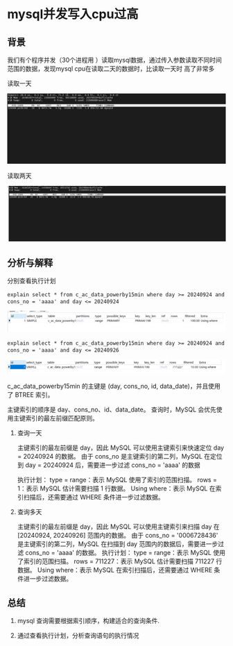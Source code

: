 # mysql并发写入cpu过高

## 背景

我们有个程序并发（30个进程用 ）读取mysql数据，通过传入参数读取不同时间范围的数据，发现mysql cpu在读取二天的数据时，比读取一天时 高了非常多

读取一天

![](../images\wiki\mysql_cpu1.png)

读取两天

![](../images\wiki\mysql_cpu2.png)

## 分析与解释

分别查看执行计划

```
explain select * from c_ac_data_powerby15min where day >= 20240924 and cons_no = 'aaaa' and day <= 20240924
```

![](../images\wiki\msql_explain_2.png)

```
explain select * from c_ac_data_powerby15min where day >= 20240924 and cons_no = 'aaaa' and day <= 20240926
```

![](../images\wiki\mysql_explain_1.png)

c_ac_data_powerby15min 的主键是 (day, cons_no, id, data_date)，并且使用了 BTREE 索引。

​​主键索引的顺序​​是 day、cons_no、id、data_date。
查询时，MySQL 会优先使用主键索引的最左前缀匹配原则。

1. 查询一天
   
   主键索引的最左前缀是 day，因此 MySQL 可以使用主键索引来快速定位 day = 20240924 的数据。
   由于 cons_no 是主键索引的第二列，MySQL 在定位到 day = 20240924 后，需要进一步过滤 cons_no = 'aaaa' 的数据
   
   ​执行计划​​：
   type = range：表示 MySQL 使用了索引的范围扫描。
   rows = 1：表示 MySQL 估计需要扫描 1 行数据。
   Using where：表示 MySQL 在索引扫描后，还需要通过 WHERE 条件进一步过滤数据。

2. 查询多天
   
   主键索引的最左前缀是 day，因此 MySQL 可以使用主键索引来扫描 day 在 [20240924, 20240926] 范围内的数据。
   由于 cons_no = '0006728436' 是主键索引的第二列，MySQL 在扫描到 day 范围内的数据后，需要进一步过滤 cons_no = 'aaaa' 的数据。
   ​​执行计划​​：
   type = range：表示 MySQL 使用了索引的范围扫描。
   rows = 711227：表示 MySQL 估计需要扫描 711227 行数据。
   Using where：表示 MySQL 在索引扫描后，还需要通过 WHERE 条件进一步过滤数据。

## 总结

1. mysql 查询需要根据索引顺序，构建适合的查询条件.

2. 通过查看执行计划，分析查询语句的执行情况
